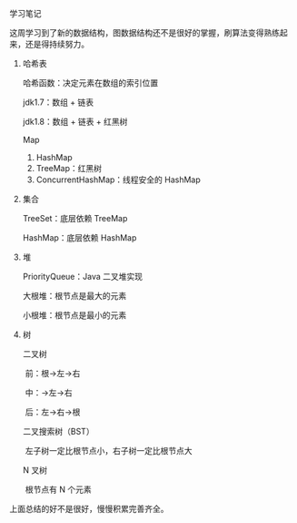 学习笔记

这周学习到了新的数据结构，图数据结构还不是很好的掌握，刷算法变得熟练起来，还是得持续努力。

1. 哈希表

   哈希函数：决定元素在数组的索引位置

   jdk1.7：数组 + 链表

   jdk1.8：数组 + 链表 + 红黑树

   Map

   1. HashMap
   2. TreeMap：红黑树
   3. ConcurrentHashMap：线程安全的 HashMap

2. 集合

   TreeSet：底层依赖 TreeMap

   HashMap：底层依赖 HashMap

3. 堆

   PriorityQueue：Java 二叉堆实现

   大根堆：根节点是最大的元素

   小根堆：根节点是最小的元素
   
4. 树

   二叉树

   ​	前：根->左->右

   ​	中：->左->右

   ​	后：左->右->根

   二叉搜索树（BST）

   ​	左子树一定比根节点小，右子树一定比根节点大

   N 叉树

   ​	根节点有 N 个元素

上面总结的好不是很好，慢慢积累完善齐全。